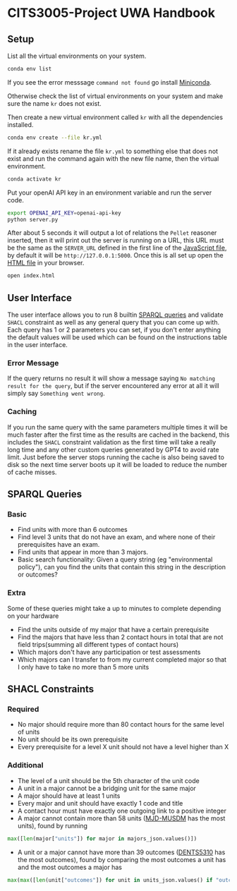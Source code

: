 # CITS3005-Project UWA Handbook

## Setup

List all the virtual environments on your system.

```bash
conda env list
```

If you see the error messsage `command not found` go install [Miniconda](https://docs.conda.io/en/latest/miniconda.html).

Otherwise check the list of virtual environments on your system and make sure the name `kr` does not exist.

Then create a new virtual environment called `kr` with all the dependencies installed.

```bash
conda env create --file kr.yml
```

If it already exists rename the file `kr.yml` to something else that does not exist and run the command again with the new file name, then the virtual environment.

```bash
conda activate kr
```

Put your openAI API key in an environment variable and run the server code.

```bash
export OPENAI_API_KEY=openai-api-key
python server.py
```

After about 5 seconds it will output a lot of relations the `Pellet` reasoner inserted, then it will print out the server is running on a URL, this URL must be the same as the `SERVER_URL` defined in the first line of the [JavaScript file](index.js#L1), by default it will be `http://127.0.0.1:5000`. Once this is all set up open the [HTML file](index.html) in your browser.

```bash
open index.html
```

## User Interface

The user interface allows you to run 8 builtin [SPARQL queries](#sparql-queries) and validate `SHACL` constraint as well as any general query that you can come up with. Each query has 1 or 2 parameters you can set, if you don't enter anything the default values will be used which can be found on the instructions table in the user interface.

### Error Message

If the query returns no result it will show a message saying `No matching result for the query`, but if the server encountered any error at all it will simply say `Something went wrong`.

### Caching

If you run the same query with the same parameters multiple times it will be much faster after the first time as the results are cached in the backend, this includes the `SHACL` constraint validation as the first time will take a really long time and any other custom queries generated by GPT4 to avoid rate limit. Just before the server stops running the cache is also being saved to disk so the next time server boots up it will be loaded to reduce the number of cache misses.

## SPARQL Queries

### Basic

- Find units with more than 6 outcomes
- Find level 3 units that do not have an exam, and where none of their prerequisites have an exam.
- Find units that appear in more than 3 majors.
- Basic search functionality: Given a query string (eg "environmental policy"), can you find the units that contain this string in the description or outcomes?

### Extra

Some of these queries might take a up to minutes to complete depending on your hardware

- Find the units outside of my major that have a certain prerequisite
- Find the majors that have less than 2 contact hours in total that are not field trips(summing all different types of contact hours)
- Which majors don't have any participation or test assessments
- Which majors can I transfer to from my current completed major so that I only have to take no more than 5 more units

## SHACL Constraints

### Required

- No major should require more than 80 contact hours for the same level of units
- No unit should be its own prerequisite
- Every prerequisite for a level X unit should not have a level higher than X

### Additional

- The level of a unit should be the 5th character of the unit code
- A unit in a major cannot be a bridging unit for the same major
- A major should have at least 1 units
- Every major and unit should have exactly 1 code and title
- A contact hour must have exactly one outgoing link to a positive integer
- A major cannot contain more than 58 units ([MJD-MUSDM](https://handbooks.uwa.edu.au/majordetails?code=MJD-MUSDM) has the most units), found by running

```python
max([len(major["units"]) for major in majors_json.values()])
```

- A unit or a major cannot have more than 39 outcomes ([DENTS5310](https://handbooks.uwa.edu.au/unitdetails?code=DENT5310) has the most outcomes), found by comparing the most outcomes a unit has and the most outcomes a major has

```python
max(max([len(unit["outcomes"]) for unit in units_json.values() if "outcomes" in unit]), max([len(major["outcomes"]) for major in majors_json.values() if "outcomes" in major]))
```
